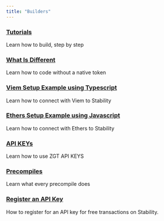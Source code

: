 ```yaml
---
title: "Builders"
---
```


<div class="docs-card-container">
   <div class="row row-cols-1 row-cols-md-3a g-4">
      <div class="col">
         <div class="card card-body h-100 d-flex flex-column" >
            <a href="/builders/tutorials" class="card-title card-link stretched-link">
               <h3>Tutorials</h3>
            </a>
            <p class="card-text">Learn how to build, step by step</p>
      </div>
         </div>
      <div class="col">
         <div class="card card-body h-100 d-flex flex-column" >
            <a href="/builders/what_is_different" class="card-title card-link stretched-link">
               <h3>What Is Different</h3>
            </a>
            <p class="card-text">Learn how to code without a native token</p>
         </div>
      </div>
   </div>
   <p></p>
   <div class="row row-cols-1 row-cols-md-3a g-4">
      <div class="col">
         <div class="card card-body h-100 d-flex flex-column" >
            <a href="/builders/viem_setup_example" class="card-title card-link stretched-link">
               <h3>Viem Setup Example using Typescript</h3>
            </a>
            <p class="card-text">Learn how to connect with Viem to Stability</p>
         </div>
      </div>
      <div class="col">
         <div class="card card-body h-100 d-flex flex-column" >
            <a href="/builders/ethers_setup_example" class="card-title card-link stretched-link">
               <h3>Ethers Setup Example using Javascript</h3>
            </a>
            <p class="card-text">Learn how to connect with Ethers to Stability</p>
         </div>
      </div>
      <div class="col">
         <div class="card card-body h-100 d-flex flex-column" >
            <a href="/builders/api_keys" class="card-title card-link stretched-link">
               <h3>API KEYs</h3>
            </a>
            <p class="card-text">Learn how to use ZGT API KEYS</p>
         </div>
      </div>
   </div>
   <p></p>
   <div class="row row-cols-1 row-cols-md-3a g-4">
      <div class="col">
         <div class="card card-body h-100 d-flex flex-column" >
            <a href="/builders/precompiles" class="card-title card-link stretched-link">
               <h3>Precompiles</h3>
            </a>
            <p class="card-text">Learn what every precompile does</p>
         </div>
      </div>
      <div class="col">
         <div class="card card-body h-100 d-flex flex-column" >
            <a href="/builders/register_for_api_key" class="card-title card-link stretched-link"> 
               <h3>Register an API Key</h3>
            </a>
         <p class="card-text">How to register for an API key for free transactions on Stability.</p>
      </div>
    </div>
   </div>

</div>
